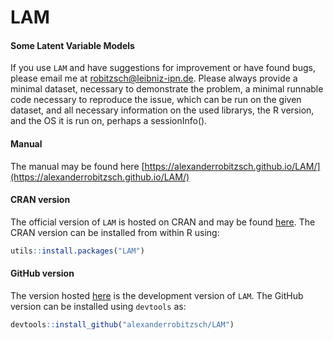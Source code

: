 # LAM
#### Some Latent Variable Models


If you use `LAM` and have suggestions for improvement or have found bugs, please email me at robitzsch@leibniz-ipn.de.
Please always provide a minimal dataset, necessary to demonstrate the problem, 
a minimal runnable code necessary to reproduce the issue, which can be run on the given dataset, and
all necessary information on the used librarys, the R version, and the OS it is run on, perhaps a sessionInfo().

#### Manual

The manual may be found here [https://alexanderrobitzsch.github.io/LAM/](https://alexanderrobitzsch.github.io/LAM/) 

#### CRAN version

<!---
[![CRAN_Status_Badge](http://www.r-pkg.org/badges/version-last-release/LAM)](https://cran.r-project.org/package=LAM)
&#160;&#160;
-->

The official version of `LAM` is hosted on CRAN and may be found [here](https://cran.r-project.org/package=LAM). 
The CRAN version can be installed from within R using:

```r
utils::install.packages("LAM")
```

#### GitHub version

The version hosted [here](https://github.com/alexanderrobitzsch/LAM) is the development version of `LAM`. 
The GitHub version can be installed using `devtools` as:

```r
devtools::install_github("alexanderrobitzsch/LAM")
```
